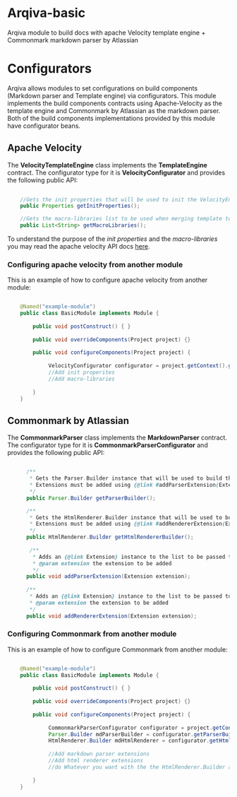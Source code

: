# Arqiva-basic
Arqiva module to build docs with apache Velocity template engine + Commonmark markdown parser by Atlassian


# Configurators
Arqiva allows modules to set configurations on build components (Markdown parser and Template engine) via configurators.
This module implements the build components contracts using Apache-Velocity as the template engine and Commonmark by Atlassian as the 
markdown parser. Both of the build components implementations provided by this module have configurator beans.


## Apache Velocity
The __VelocityTemplateEngine__ class implements the __TemplateEngine__ contract.
The configurator type for it is __VelocityConfigurator__ and provides the following public API:

```java
    
    //Gets the init properties that will be used to init the VelocityEngine instance.
    public Properties getInitProperties();

    //Gets the macro-libraries list to be used when merging template to context.
    public List<String> getMacroLibraries();

```

To understand the purpose of the *init properties* and the *macro-libraries* you may read the apache velocity API docs 
[here](https://velocity.apache.org/engine/1.7/apidocs/).

### Configuring apache velocity from another module
This is an example of how to configure apache velocity from another module:
```java

    @Named("example-module")
    public class BasicModule implements Module {
    
        public void postConstruct() { }
    
        public void overrideComponents(Project project) {}
    
        public void configureComponents(Project project) {
    
             VelocityConfigurator configurator = project.getContext().getTemplateEngine().getConfigurator();
             //Add init properites
             //Add macro-libraries
    
        }
    }


```

## Commonmark by Atlassian
The __CommonmarkParser__ class implements the __MarkdownParser__ contract.
The configurator type for it is __CommonmarkParserConfigurator__ and provides the following public API:

```java

      /**
       * Gets the Parser.Builder instance that will be used to build the Parser instance.
       * Extensions must be added using {@link #addParserExtension(Extension)}.
       */
      public Parser.Builder getParserBuilder();

      /**
       * Gets the HtmlRenderer.Builder instance that will be used to build the HtmlRenderer instance.
       * Extensions must be added using {@link #addRendererExtension(Extension)}.
       */
      public HtmlRenderer.Builder getHtmlRendererBuilder();
      
       /**
        * Adds an {@link Extension} instance to the list to be passed to the current Parser.Builder instance.
        * @param extension the extension to be added
        */
      public void addParserExtension(Extension extension);
      
      /**
       * Adds an {@link Extension} instance to the list to be passed to the current HtmlRenderer.Builder instance.
       * @param extension the extension to be added
       */
      public void addRendererExtension(Extension extension);

```

### Configuring Commonmark from another module
This is an example of how to configure Commonmark from another module:
```java

    @Named("example-module")
    public class BasicModule implements Module {
    
        public void postConstruct() { }
    
        public void overrideComponents(Project project) {}
    
        public void configureComponents(Project project) {
    
             CommonmarkParserConfigurator configurator = project.getContext().getMarkdownParser().getConfigurator();
             Parser.Builder mdParserBuilder = configurator.getParserBuilder();
             HtmlRenderer.Builder mdHtmlRenderer = configurator.getHtmlRendererBuilder();
             
             //Add markdown parser extensions
             //Add html renderer extensions
             //do Whatever you want with the the HtmlRenderer.Builder and or the Parser.Builder.
    
        }
    }

```